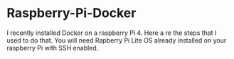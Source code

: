 # Raspberry-Pi-Docker
I recently installed Docker on a raspberry Pi 4. Here a re the steps that I used to do that.
You will need Rapberry Pi Lite OS already installed on your raspberry Pi with SSH enabled.
